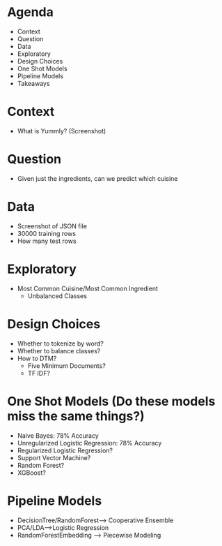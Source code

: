 # Agenda
- Context
- Question
- Data
- Exploratory
- Design Choices
- One Shot Models
- Pipeline Models
- Takeaways

# Context
- What is Yummly? (Screenshot)

# Question
- Given just the ingredients, can we predict which cuisine

# Data
- Screenshot of JSON file
- 30000 training rows
- How many test rows

# Exploratory
- Most Common Cuisine/Most Common Ingredient
  - Unbalanced Classes

# Design Choices
- Whether to tokenize by word?
- Whether to balance classes?
- How to DTM?
  - Five Minimum Documents?
  - TF IDF? 

# One Shot Models (Do these models miss the same things?)
- Naive Bayes: 78% Accuracy
- Unregularized Logistic Regression: 78% Accuracy
- Regularized Logistic Regression?
- Support Vector Machine?
- Random Forest?
- XGBoost? 

# Pipeline Models
- DecisionTree/RandomForest--> Cooperative Ensemble
- PCA/LDA-->Logistic Regression
- RandomForestEmbedding --> Piecewise Modeling
